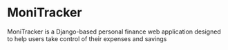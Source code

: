 # MoniTracker
MoniTracker is a Django-based personal finance web application designed to help users take control of their expenses and savings

